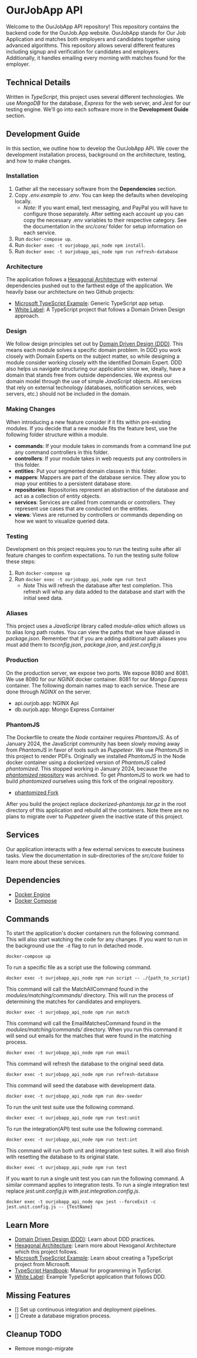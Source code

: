 # OurJobApp API
Welcome to the OurJobApp API repository! This repository contains the backend code for the
OurJob.App website. OurJobApp stands for Our Job Application and matches both employers and 
candidates together using advanced algorithms. This repository allows several different features 
including signup and verification for candidates and employers. Additionally, it handles
emailing every morning with matches found for the employer.

## Technical Details
Written in _TypeScript_, this project uses several different technologies. We use _MongoDB_ for the
database, _Express_ for the web server, and _Jest_ for our testing engine. We'll go into each
software more in the **Development Guide** section.

## Development Guide
In this section, we outline how to develop the OurJobApp API. We cover the development
installation process, background on the architecture, testing, and how to make changes.

### Installation

1. Gather all the necessary software from the **Dependencies** section.
2. Copy _.env.example_ to _.env_. You can keep the defaults when developing locally. 
    - *Note:* If you want email, text messaging, and PayPal you will have to configure those 
    separately. After setting each account up you can copy the necessary .env variables to their 
    respective category. See the documentation in the _src/core/_ folder for setup information on
    each service.
3. Run `docker-compose up`.
4. Run `docker exec -t ourjobapp_api_node npm install`.
5. Run `docker exec -t ourjobapp_api_node npm run refresh-database`

### Architecture
The application follows a 
[Hexagonal Architecture](https://herbertograca.com/2017/11/16/explicit-architecture-01-ddd-hexagonal-onion-clean-cqrs-how-i-put-it-all-together/) 
with external dependencies pushed out to the farthest edge of the application. We heavily base our
architecture on two Github projects:
- [Microsoft TypeScript Example](https://github.com/microsoft/TypeScript-Node-Starter): Generic 
TypeScript app setup.
- [White Label](https://github.com/stemmlerjs/white-label): A TypeScript project that follows a 
Domain Driven Design approach.

### Design
We follow design principles set out by 
[Domain Driven Design (DDD)](https://martinfowler.com/bliki/DomainDrivenDesign.html). This means each 
module solves a specific domain problem. In DDD you work closely with Domain Experts on the subject
matter, so while designing a module consider working closely with the identified Domain Expert. DDD
also helps us navigate structuring our application since we, ideally, have a domain that stands
free from outside dependencies. We express our domain model through the use of simple _JavaScript_
objects. All services that rely on external technology (databases, notification services, 
web servers, etc.) should not be included in the domain.

### Making Changes
When introducing a new feature consider if it fits within pre-existing modules. If you decide that 
a new module fits the feature best, use the following folder structure within a module.
- **commands**: If your module takes in commands from a command line put any command controllers 
in this folder.
- **controllers**: If your module takes in web requests put any controllers in this folder.
- **entities**: Put your segmented domain classes in this folder.
- **mappers**: Mappers are part of the database service. They allow you to map your entities to a 
persistent database store.
- **repositories**: Repositories represent an abstraction of the database and act as a collection of
entity objects.
- **services**: Services are called from commands or controllers. They represent use cases that
are conducted on the entities.
- **views**: Views are returned by controllers or commands depending on how we want to visualize
queried data.

### Testing
Development on this project requires you to run the testing suite after all feature changes to
confirm expectations. To run the testing suite follow these steps:
1. Run `docker-compose up`
2. Run `docker exec -t ourjobapp_api_node npm run test`
    - _Note_ This will refresh the database after test completion. This refresh will whip any data
    added to the database and start with the initial seed data.

### Aliases
This project uses a _JavaScript_ library called _module-alias_ which allows us to alias long path
routes. You can view the paths that we have aliased in _package.json_. Remember that if you are
adding additional path aliases you must add them to _tsconfig.json_, _package.json_,
 and _jest.config.js_

### Production
On the production server, we expose two ports. We expose 8080 and 8081. We use 8080 for our _NGINX_
docker container. 8081 for our _Mongo Express_ container. The following domain names map to each
service. These are done through _NGINX_ on the server.

- api.ourjob.app: NGINX Api
- db.ourjob.app: Mongo Express Container

### PhantomJS
The Dockerfile to create the _Node_ container requires _PhantomJS_. As of January 2024, the JavaScript
community has been slowly moving away from _PhantomJS_ in favor of tools such as _Puppeteer_. We use
_PhantomJS_ in this project to render PDFs. Originally we installed _PhantomJS_ in the Node
docker container using a dockerized version of _PhantomJS_ called _phantomized_. This stopped 
working in January 2024, because the 
[_phantomized_ repository](https://github.com/dustinblackman/phantomized) was archived. To get 
_PhantomJS_ to work we had to build _phantomized_ ourselves using this fork of the original
repository.
- [phantomized Fork](https://github.com/everlytic/phantomized)

After you build the project replace _dockerized-phantomjs.tar.gz_ in the root directory of this
application and rebuild all the containers. Note there are no plans to migrate over to _Puppeteer_
given the inactive state of this project.

## Services
Our application interacts with a few external services to execute business tasks. View the
documentation in sub-directories of the _src/core_ folder to learn more about these services.

## Dependencies
- [Docker Engine](https://docs.docker.com/engine/install/)
- [Docker Compose](https://docs.docker.com/compose/install/)

## Commands
To start the application's docker containers run the following command. This will also start
watching the code for any changes. If you want to run in the background use the `-d` flag to run
in detached mode. 
```
docker-compose up
```

To run a specific file as a script use the following command. 
```
docker exec -t ourjobapp_api_node npm run script -- ./{path_to_script}
```

This command will call the MatchAllCommand found in the _modules/matching/commands/_ directory. This
will run the process of determining the matches for candidates and employers.
```
docker exec -t ourjobapp_api_node npm run match
```

This command will call the EmailMatchesCommand found in the _modules/matching/commands/_ directory.
When you run this command it will send out emails for the matches that were found in the matching
process.
```
docker exec -t ourjobapp_api_node npm run email
```

This command will refresh the database to the original seed data.
```
docker exec -t ourjobapp_api_node npm run refresh-database
```

This command will seed the database with development data.
```
docker exec -t ourjobapp_api_node npm run dev-seeder
```

To run the unit test suite use the following command.
```
docker exec -t ourjobapp_api_node npm run test:unit
```

To run the integration(API) test suite use the following command.
```
docker exec -t ourjobapp_api_node npm run test:int
```

This command will run both unit and integration test suites. It will also finish with resetting
the database to its original state.
```
docker exec -t ourjobapp_api_node npm run test
```

If you want to run a single unit test you can run the following command. A similar command applies
to integration tests. To run a single integration test replace _jest.unit.config.js_ with
_jest.integration.config.js_.
```
docker exec -t ourjobapp_api_node npx jest --forceExit -c jest.unit.config.js -- {TestName}
```

## Learn More
- [Domain Driven Design (DDD)](https://martinfowler.com/bliki/DomainDrivenDesign.html): Learn about
DDD practices.
- [Hexagonal Architecture](https://herbertograca.com/2017/11/16/explicit-architecture-01-ddd-hexagonal-onion-clean-cqrs-how-i-put-it-all-together/): 
Learn more about Hexoganol Architecture which this project follows.
- [Microsoft TypeScript Example](https://github.com/microsoft/TypeScript-Node-Starter): Learn about
creating a TypeScript project from Microsoft.
- [TypeScript Handbook](https://www.typescriptlang.org/docs/handbook/intro.html): Manual for
programming in TypScript.
- [White Label](https://github.com/stemmlerjs/white-label): Example TypeScript application that
follows DDD.

## Missing Features
- [] Set up continuous integration and deployment pipelines.
- [] Create a database migration process.

## Cleanup TODO
- Remove mongo-migrate
